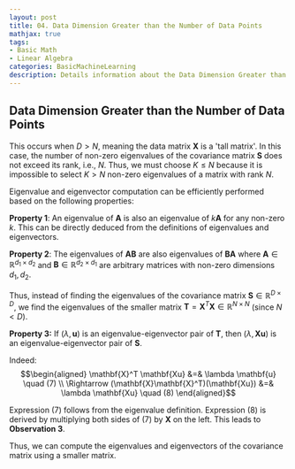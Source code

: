 ```yaml
---
layout: post
title: 04. Data Dimension Greater than the Number of Data Points
mathjax: true
tags:
- Basic Math
- Linear Algebra
categories: BasicMachineLearning
description: Details information about the Data Dimension Greater than the Number of Data Points
---
```


## Data Dimension Greater than the Number of Data Points

This occurs when $D > N$, meaning the data matrix $\mathbf{X}$ is a
'tall matrix'. In this case, the number of non-zero eigenvalues of the
covariance matrix $\mathbf{S}$ does not exceed its rank, i.e., $N$.
Thus, we must choose $K \leq N$ because it is impossible to select
$K > N$ non-zero eigenvalues of a matrix with rank $N$.

Eigenvalue and eigenvector computation can be efficiently performed
based on the following properties:

**Property 1**: An eigenvalue of $\mathbf{A}$ is also an eigenvalue of
$k\mathbf{A}$ for any non-zero $k$. This can be directly deduced from
the definitions of eigenvalues and eigenvectors.

**Property 2**: The eigenvalues of $\mathbf{AB}$ are also eigenvalues of
$\mathbf{BA}$ where $\mathbf{A} \in \mathbb{R}^{d_1 \times d_2}$ and
$\mathbf{B} \in \mathbb{R}^{d_2 \times d_1}$ are arbitrary matrices with
non-zero dimensions $d_1, d_2$.

Thus, instead of finding the eigenvalues of the covariance matrix
$\mathbf{S} \in \mathbb{R}^{D\times D}$, we find the eigenvalues of the
smaller matrix
$\mathbf{T} = \mathbf{X}^T \mathbf{X} \in \mathbb{R}^{N \times N}$
(since $N < D$).

**Property 3:** If $(\lambda, \mathbf{u})$ is an eigenvalue-eigenvector
pair of $\mathbf{T}$, then $(\lambda, \mathbf{Xu})$ is an
eigenvalue-eigenvector pair of $\mathbf{S}$.

Indeed: $$\begin{aligned}
  \mathbf{X}^T \mathbf{Xu} &=& \lambda \mathbf{u} \quad (7) \\
  \Rightarrow (\mathbf{X}\mathbf{X}^T)(\mathbf{Xu}) &=& \lambda \mathbf{Xu} \quad (8)
\end{aligned}$$

Expression $(7)$ follows from the eigenvalue definition. Expression
$(8)$ is derived by multiplying both sides of $(7)$ by $\mathbf{X}$ on
the left. This leads to **Observation 3**.

Thus, we can compute the eigenvalues and eigenvectors of the covariance
matrix using a smaller matrix.
